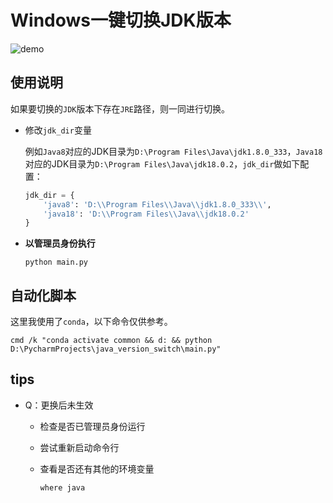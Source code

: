 # Windows一键切换JDK版本

![demo](assets/demo.gif)

## 使用说明

如果要切换的`JDK`版本下存在`JRE`路径，则一同进行切换。

- 修改`jdk_dir`变量

  例如`Java8`对应的JDK目录为`D:\Program Files\Java\jdk1.8.0_333`，`Java18`对应的JDK目录为`D:\Program Files\Java\jdk18.0.2`，`jdk_dir`做如下配置：

  ```python
  jdk_dir = {
      'java8': 'D:\\Program Files\\Java\\jdk1.8.0_333\\',
      'java18': 'D:\\Program Files\\Java\\jdk18.0.2'
  }
  ```

- **以管理员身份执行**

  ```
  python main.py
  ```

## 自动化脚本

这里我使用了`conda`，以下命令仅供参考。

```shell
cmd /k "conda activate common && d: && python D:\PycharmProjects\java_version_switch\main.py"
```

## tips

- Q：更换后未生效

  - 检查是否已管理员身份运行

  - 尝试重新启动命令行

  - 查看是否还有其他的环境变量

    ```shell
    where java
    ```


